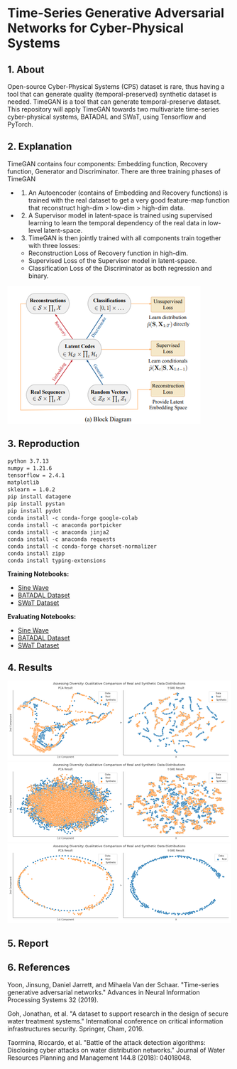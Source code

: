 # Time-Series Generative Adversarial Networks for Cyber-Physical Systems

## 1. About
Open-source Cyber-Physical Systems (CPS) dataset is rare, thus having a tool that can generate quality (temporal-preserved) synthetic dataset is needed. TimeGAN is a tool that can generate temporal-preserve dataset. This repository will apply TimeGAN towards two multivariate time-series cyber-physical systems, BATADAL and SWaT, using Tensorflow and PyTorch.

## 2. Explanation
TimeGAN contains four components: Embedding function, Recovery function, Generator and Discriminator. There are three training phases of TimeGAN
- 1. An Autoencoder (contains of Embedding and Recovery functions) is trained with the real dataset to get a very good feature-map function that reconstruct high-dim > low-dim > high-dim data.
- 2. A Supervisor model in latent-space is trained using supervised learning to learn the temporal dependency of the real data in low-level latent-space.
- 3. TimeGAN is then jointly trained with all components train together with three losses: 
  - Reconstruction Loss of Recovery function in high-dim.
  - Supervised Loss of the Supervisor model in latent-space.
  - Classification Loss of the Discriminator as both regression and binary.

![alt-text](https://github.com/mnguyen0226/tsgans_cps/blob/main/imgs/timegan_blocks.png)

## 3. Reproduction
```
python 3.7.13
numpy = 1.21.6
tensorflow = 2.4.1
matplotlib
sklearn = 1.0.2
pip install datagene
pip install pystan
pip install pydot
conda install -c conda-forge google-colab
conda install -c anaconda portpicker
conda install -c anaconda jinja2
conda install -c anaconda requests
conda install -c conda-forge charset-normalizer
conda install zipp
conda install typing-extensions
```

**Training Notebooks:**
- [Sine Wave]()
- [BATADAL Dataset]()
- [SWaT Dataset]()

**Evaluating Notebooks:**
- [Sine Wave]()
- [BATADAL Dataset]()
- [SWaT Dataset]()

## 4. Results

![alt-text](https://github.com/mnguyen0226/tsgans_cps/blob/main/imgs/swat_visual.png)
![alt-text](https://github.com/mnguyen0226/tsgans_cps/blob/main/imgs/batadal_visual.png)
![alt-text](https://github.com/mnguyen0226/tsgans_cps/blob/main/imgs/sine_visual.png)

## 5. Report

## 6. References
Yoon, Jinsung, Daniel Jarrett, and Mihaela Van der Schaar. "Time-series generative adversarial networks." Advances in Neural Information Processing Systems 32 (2019).

Goh, Jonathan, et al. "A dataset to support research in the design of secure water treatment systems." International conference on critical information infrastructures security. Springer, Cham, 2016.

Taormina, Riccardo, et al. "Battle of the attack detection algorithms: Disclosing cyber attacks on water distribution networks." Journal of Water Resources Planning and Management 144.8 (2018): 04018048.